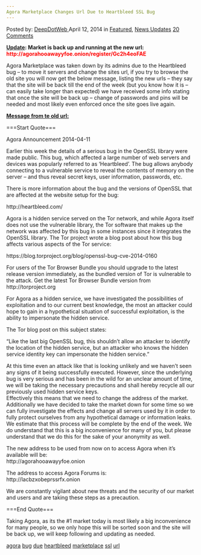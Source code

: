 ```yaml
---
Agora Marketplace Changes Url Due to Heartbleed SSL Bug
---
```

<article class="post-listing post-4930 post type-post status-publish format-standard has-post-thumbnail hentry  tag-agora tag-bug tag-due tag-heartbleed tag-ssl tag-url">
    <div class="post-inner">
        <span>Posted by: <a href="https://www.deepdotweb.com/author/admin/" title="">DeepDotWeb </a></span>
    <span>April 12, 2014</span>
    <span>in <a href="https://www.deepdotweb.com/category/deepdot-news/" rel="category tag">Featured</a>, <a href="https://www.deepdotweb.com/category/news-updates/" rel="category tag">News Updates</a></span>
    <span><a href="https://www.deepdotweb.com/2014/04/12/agora-marketplace-changes-url-due-heartbleed-ssl-bug/#comments">20 Comments</a></span>
    </p>
    <div class="clear"></div>
    <div class="entry">
    <p><strong><span style="text-decoration: underline;">Update</span>: Market is back up and running at the new url:  <span style="color: #ff0000;">http://agorahooawayyfoe.onion/register/Gc2h4eoFAE</span></strong></p>
    <p>Agora Marketplace was taken down by its admins due to the Heartbleed bug &#8211; to move it servers and change the sites url, if you try to browse the old site you will now get the below message, listing the new urls &#8211; they say that the site will be back till the end of the week (but you know how it is &#8211; can easily take longer than expected) we have received some info stating that once the site will be back up &#8211; change of passwords and pins will be needed and most likely even enforced once the site goes live again.</p>
    <p><span style="text-decoration: underline;"><strong>Message from te old url:</strong></span></p>
    <p>===Start Quote===</p>
    <p>Agora Announcement 2014-04-11</p>
    <p>Earlier this week the details of a serious bug in the OpenSSL library were made public. This bug, which affected a large number of web servers and devices was popularly referred to as &#8216;Heartbleed&#8217;. The bug allows anybody connecting to a vulnerable service to reveal the contents of memory on the server &#8211; and thus reveal secret keys, user information, passwords, etc.</p>
    <p>There is more information about the bug and the versions of OpenSSL that are affected at the website setup for the bug:</p>
    <p>http://heartbleed.com/</p>
    <p>Agora is a hidden service served on the Tor network, and while Agora itself does not use the vulnerable library, the Tor software that makes up the network was affected by this bug in some instances since it integrates the OpenSSL library. The Tor project wrote a blog post about how this bug affects various aspects of the Tor service:</p>
    <p>https://blog.torproject.org/blog/openssl-bug-cve-2014-0160</p>
    <p>For users of the Tor Browser Bundle you should upgrade to the latest release version immediately, as the bundled version of Tor is vulnerable to the attack. Get the latest Tor Browser Bundle version from http://torproject.org</p>
    <p>For Agora as a hidden service, we have investigated the possibilities of exploitation and to our current best knowledge, the most an attacker could hope to gain in a hypothetical situation of successful exploitation, is the ability to impersonate the hidden service.</p>
    <p>The Tor blog post on this subject states:</p>
    <p>&#8220;Like the last big OpenSSL bug, this shouldn&#8217;t allow an attacker to identify the location of the hidden service, but an attacker who knows the hidden service identity key can impersonate the hidden service.&#8221;</p>
    <p>At this time even an attack like that is looking unlikely and we haven&#8217;t seen any signs of it being successfully executed. However, since the underlying bug is very serious and has been in the wild for an unclear amount of time, we will be taking the necessary precautions and shall hereby recycle all our previously used hidden service keys.<br />
    Effectively this means that we need to change the address of the market.<br />
    Additionally we have decided to take the market down for some time so we can fully investigate the effects and change all servers used by it in order to fully protect ourselves from any hypothetical damage or information leaks. We estimate that this process will be complete by the end of the week. We do understand that this is a big inconvenience for many of you, but please understand that we do this for the sake of your anonymity as well.</p>
    <p>The new address to be used from now on to access Agora when it&#8217;s available will be:<br />
    http://agorahooawayyfoe.onion</p>
    <p>The address to access Agora Forums is:<br />
    http://lacbzxobeprssrfx.onion</p>
    <p>We are constantly vigilant about new threats and the security of our market and users and are taking these steps as a precaution.</p>
    <p>===End Quote===</p>
    <p>Taking Agora, as its the #1 market today is most likely a big inconvenience for many people, so we only hope this will be sorted soon and the site will be back up, we will keep following and updating as needed.</p>
    </div>
    <a href="https://www.deepdotweb.com/tag/agora/" rel="tag">agora</a> <a href="https://www.deepdotweb.com/tag/bug/" rel="tag">bug</a> <a href="https://www.deepdotweb.com/tag/due/" rel="tag">due</a> <a href="https://www.deepdotweb.com/tag/heartbleed/" rel="tag">heartbleed</a> <a href="https://www.deepdotweb.com/tag/marketplace/" rel="tag">marketplace</a> <a href="https://www.deepdotweb.com/tag/ssl/" rel="tag">ssl</a> <a href="https://www.deepdotweb.com/tag/url/" rel="tag">url</a></span> <span style="display:none" class="updated">2014-04-12</span>
    <div style="display:none" class="vcard author" itemprop="author" itemscope itemtype="http://schema.org/Person"><strong class="fn" itemprop="name">
    </div>
</article>


